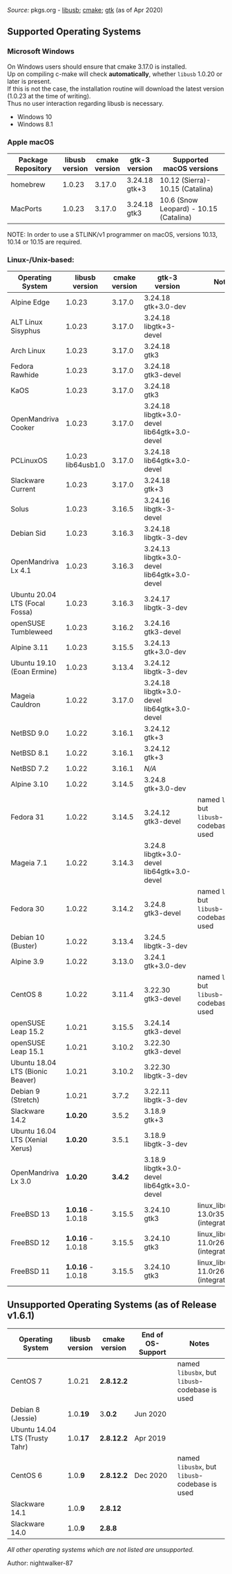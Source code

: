 
_Source:_ pkgs.org - [libusb](https://pkgs.org/search/?q=libusb); [cmake](https://pkgs.org/search/?q=cmake); [gtk](https://pkgs.org/search/?q=gtk) (as of Apr 2020)


## Supported Operating Systems
### Microsoft Windows

On Windows users should ensure that cmake 3.17.0 is installed.<br />
Up on compiling c-make will check **automatically**, whether `libusb` 1.0.20 or later is present.<br />
If this is not the case, the installation routine will download the latest version (1.0.23 at the time of writing).<br />
Thus no user interaction regarding libusb is necessary.

* Windows 10
* Windows 8.1


### Apple macOS

| Package Repository | libusb<br />version | cmake<br />version | gtk-3<br />version | Supported macOS versions |
| --- | --- | --- | --- | --- |
| homebrew | 1.0.23 | 3.17.0 | 3.24.18<br />gtk+3 | 10.12 (Sierra)- 10.15 (Catalina) |
| MacPorts | 1.0.23 | 3.17.0 | 3.24.18<br />gtk3 | 10.6 (Snow Leopard) - 10.15 (Catalina) |

NOTE: In order to use a STLINK/v1 programmer on macOS, versions 10.13, 10.14 or 10.15 are required.


### Linux-/Unix-based:

| Operating System | libusb<br />version | cmake<br />version | gtk-3<br />version | Notes |
| --- | --- | --- | --- | --- |
| Alpine Edge | 1.0.23 | 3.17.0 | 3.24.18<br />gtk+3.0-dev | |
| ALT Linux Sisyphus | 1.0.23 | 3.17.0 | 3.24.18<br />libgtk+3-devel | |
| Arch Linux | 1.0.23 | 3.17.0 | 3.24.18<br />gtk3 | |
| Fedora Rawhide | 1.0.23 | 3.17.0 | 3.24.18<br />gtk3-devel | | named `libusbx`, but<br />`libusb`-codebase is used |
| KaOS | 1.0.23 | 3.17.0 | 3.24.18<br />gtk3 | |
| OpenMandriva Cooker | 1.0.23 | 3.17.0 | 3.24.18<br />libgtk+3.0-devel<br />lib64gtk+3.0-devel | |
| PCLinuxOS | 1.0.23<br />lib64usb1.0 | 3.17.0 | 3.24.18<br />lib64gtk+3.0-devel | |
| Slackware Current | 1.0.23 | 3.17.0 | 3.24.18<br />gtk+3 | |
| Solus | 1.0.23 | 3.16.5 | 3.24.16<br />libgtk-3-devel | |
| Debian Sid | 1.0.23 | 3.16.3 | 3.24.18<br />libgtk-3-dev | |
| OpenMandriva Lx 4.1 | 1.0.23 | 3.16.3 | 3.24.13<br />libgtk+3.0-devel<br />lib64gtk+3.0-devel | |
| Ubuntu 20.04 LTS (Focal Fossa) | 1.0.23 | 3.16.3 | 3.24.17<br />libgtk-3-dev | |
| openSUSE Tumbleweed | 1.0.23 | 3.16.2 | 3.24.16<br />gtk3-devel | |
| Alpine 3.11 | 1.0.23 | 3.15.5 | 3.24.13<br />gtk+3.0-dev | |
| Ubuntu 19.10 (Eoan Ermine) | 1.0.23 | 3.13.4 | 3.24.12<br />libgtk-3-dev | |
| Mageia Cauldron | 1.0.22 | 3.17.0 | 3.24.18<br />libgtk+3.0-devel<br />lib64gtk+3.0-devel | |
| NetBSD 9.0 | 1.0.22 | 3.16.1 | 3.24.12<br />gtk+3 | |
| NetBSD 8.1 | 1.0.22 | 3.16.1 | 3.24.12<br />gtk+3 | |
| NetBSD 7.2 | 1.0.22 | 3.16.1 | _N/A_ | |
| Alpine 3.10 | 1.0.22 | 3.14.5 | 3.24.8<br />gtk+3.0-dev | |
| Fedora 31 | 1.0.22 | 3.14.5 | 3.24.12<br />gtk3-devel | named `libusbx`, but<br />`libusb`-codebase is used |
| Mageia 7.1 | 1.0.22 | 3.14.3 | 3.24.8<br />libgtk+3.0-devel<br />lib64gtk+3.0-devel | |
| Fedora 30 | 1.0.22 | 3.14.2 | 3.24.8<br />gtk3-devel | named `libusbx`, but<br />`libusb`-codebase is used |
| Debian 10 (Buster) | 1.0.22 | 3.13.4 | 3.24.5<br />libgtk-3-dev | |
| Alpine 3.9 | 1.0.22 | 3.13.0 | 3.24.1<br />gtk+3.0-dev | |
| CentOS 8 | 1.0.22 | 3.11.4 | 3.22.30<br />gtk3-devel | named `libusbx`, but<br />`libusb`-codebase is used |
| openSUSE Leap 15.2 | 1.0.21 | 3.15.5 | 3.24.14<br />gtk3-devel | |
| openSUSE Leap 15.1 | 1.0.21 | 3.10.2 | 3.22.30<br />gtk3-devel | |
| Ubuntu 18.04 LTS (Bionic Beaver) | 1.0.21 | 3.10.2 | 3.22.30<br />libgtk-3-dev | |
| Debian 9 (Stretch) | 1.0.21 | 3.7.2 | 3.22.11<br />libgtk-3-dev | |
| Slackware 14.2 | **1.0.20** | 3.5.2 | 3.18.9<br />gtk+3 | |
| Ubuntu 16.04 LTS (Xenial Xerus) | **1.0.20** | 3.5.1 | 3.18.9<br />libgtk-3-dev | |
| OpenMandriva Lx 3.0 | **1.0.20** | **3.4.2** | 3.18.9<br />libgtk+3.0-devel<br />lib64gtk+3.0-devel | |
| FreeBSD 13 | **1.0.16** - 1.0.18 | 3.15.5 | 3.24.10<br />gtk3 | linux_libusb-13.0r358841<br />(integrated) |
| FreeBSD 12 | **1.0.16** - 1.0.18 | 3.15.5 | 3.24.10<br />gtk3 | linux_libusb-11.0r261448_4<br />(integrated) |
| FreeBSD 11 | **1.0.16** - 1.0.18 | 3.15.5 | 3.24.10<br />gtk3 | linux_libusb-11.0r261448_4<br />(integrated) |


## Unsupported Operating Systems (as of Release v1.6.1)

| Operating System | libusb<br />version | cmake<br />version | End of OS-Support | Notes |
| --- | --- | --- | --- | --- |
| CentOS 7 | 1.0.21 | **2.8.12.2** | | named `libusbx`, but<br />`libusb`-codebase is used |
| Debian 8 (Jessie) | 1.0.**19** | 3.**0.2** | Jun 2020 |
| Ubuntu 14.04 LTS (Trusty Tahr) | 1.0.**17** | **2.8.12.2** | Apr 2019 |
| CentOS 6 | 1.0.**9** | **2.8.12.2** | Dec 2020 | named `libusbx`, but<br />`libusb`-codebase is used |
| Slackware 14.1 | 1.0.**9** | **2.8.12** | |
| Slackware 14.0 | 1.0.**9** | **2.8.8** | |

_All other operating systems which are not listed are unsupported._

Author: nightwalker-87
